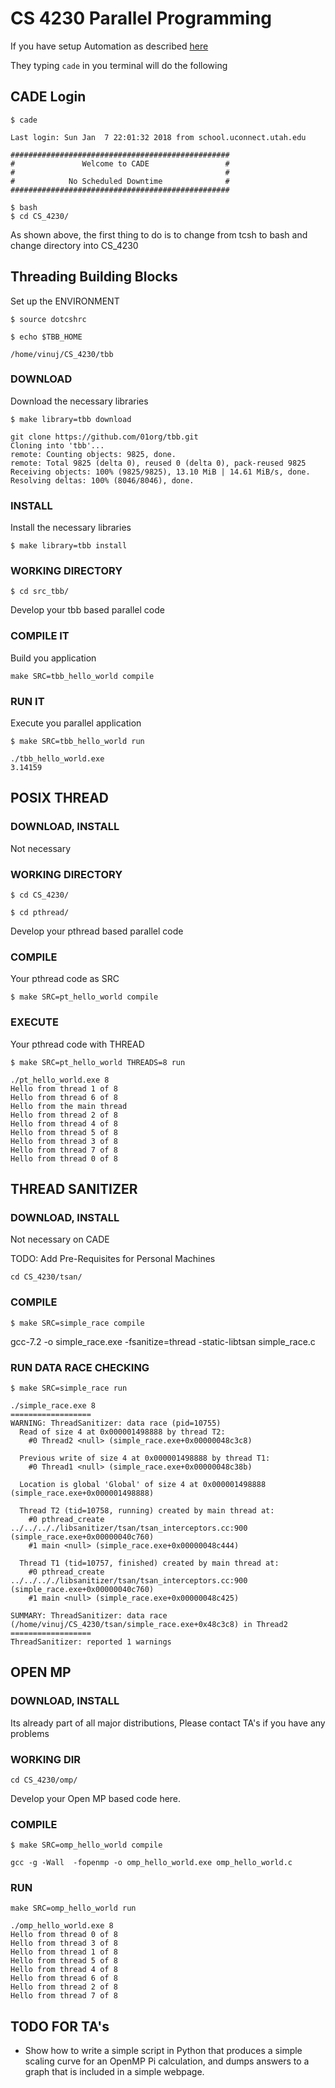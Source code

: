 # CS 4230 Parallel Programming

If you have setup Automation as described [here](https://sites.google.com/view/cs4230spring2018/parallel-hardware)

They typing ```cade``` in you terminal will do the following

## CADE Login

```$ cade```

```
Last login: Sun Jan  7 22:01:32 2018 from school.uconnect.utah.edu

#################################################
#               Welcome to CADE                 #
#                                               #
#            No Scheduled Downtime              #
#################################################

$ bash
$ cd CS_4230/
```

As shown above, the first thing to do is to change from tcsh to bash and 
change directory into CS_4230

## Threading Building Blocks

Set up the ENVIRONMENT


```$ source dotcshrc```

```$ echo $TBB_HOME```

```
/home/vinuj/CS_4230/tbb
```

### DOWNLOAD

Download the necessary libraries


```$ make library=tbb download```

```
git clone https://github.com/01org/tbb.git
Cloning into 'tbb'...
remote: Counting objects: 9825, done.
remote: Total 9825 (delta 0), reused 0 (delta 0), pack-reused 9825
Receiving objects: 100% (9825/9825), 13.10 MiB | 14.61 MiB/s, done.
Resolving deltas: 100% (8046/8046), done.
```

### INSTALL

Install the necessary libraries

```$ make library=tbb install```

### WORKING DIRECTORY

```$ cd src_tbb/```

Develop your tbb based parallel code

### COMPILE IT

Build you application

```make SRC=tbb_hello_world compile```
 
### RUN IT

Execute you parallel application

```$ make SRC=tbb_hello_world run```

```
./tbb_hello_world.exe 
3.14159
```

## POSIX THREAD

### DOWNLOAD, INSTALL

Not necessary

### WORKING DIRECTORY

```$ cd CS_4230/```

```$ cd pthread/```

Develop your pthread based parallel code

### COMPILE

Your pthread code as SRC

```$ make SRC=pt_hello_world compile```

### EXECUTE

Your pthread code with THREAD

```$ make SRC=pt_hello_world THREADS=8 run```

```
./pt_hello_world.exe 8
Hello from thread 1 of 8
Hello from thread 6 of 8
Hello from the main thread
Hello from thread 2 of 8
Hello from thread 4 of 8
Hello from thread 5 of 8
Hello from thread 3 of 8
Hello from thread 7 of 8
Hello from thread 0 of 8
```

## THREAD SANITIZER

### DOWNLOAD, INSTALL

Not necessary on CADE

TODO: Add Pre-Requisites for Personal Machines

```cd CS_4230/tsan/```

### COMPILE

```$ make SRC=simple_race compile```

gcc-7.2 -o simple_race.exe -fsanitize=thread -static-libtsan simple_race.c

### RUN DATA RACE CHECKING

```$ make SRC=simple_race run```

```
./simple_race.exe 8
==================
WARNING: ThreadSanitizer: data race (pid=10755)
  Read of size 4 at 0x000001498888 by thread T2:
    #0 Thread2 <null> (simple_race.exe+0x00000048c3c8)

  Previous write of size 4 at 0x000001498888 by thread T1:
    #0 Thread1 <null> (simple_race.exe+0x00000048c38b)

  Location is global 'Global' of size 4 at 0x000001498888 (simple_race.exe+0x000001498888)

  Thread T2 (tid=10758, running) created by main thread at:
    #0 pthread_create ../../.././libsanitizer/tsan/tsan_interceptors.cc:900 (simple_race.exe+0x00000040c760)
    #1 main <null> (simple_race.exe+0x00000048c444)

  Thread T1 (tid=10757, finished) created by main thread at:
    #0 pthread_create ../../.././libsanitizer/tsan/tsan_interceptors.cc:900 (simple_race.exe+0x00000040c760)
    #1 main <null> (simple_race.exe+0x00000048c425)

SUMMARY: ThreadSanitizer: data race (/home/vinuj/CS_4230/tsan/simple_race.exe+0x48c3c8) in Thread2
==================
ThreadSanitizer: reported 1 warnings
```

## OPEN MP

### DOWNLOAD, INSTALL

Its already part of all major distributions,
Please contact TA's if you have any problems

### WORKING DIR

```cd CS_4230/omp/```

Develop your Open MP based code here.

### COMPILE

```$ make SRC=omp_hello_world compile```

```
gcc -g -Wall  -fopenmp -o omp_hello_world.exe omp_hello_world.c
```

### RUN

```make SRC=omp_hello_world run```

```
./omp_hello_world.exe 8
Hello from thread 0 of 8
Hello from thread 3 of 8
Hello from thread 1 of 8
Hello from thread 5 of 8
Hello from thread 4 of 8
Hello from thread 6 of 8
Hello from thread 2 of 8
Hello from thread 7 of 8
```

## TODO FOR TA's

- Show how to write a simple script in Python that produces a simple 
  scaling curve for an OpenMP Pi calculation, 
  and dumps answers to a graph 
  that is included in a simple webpage.




